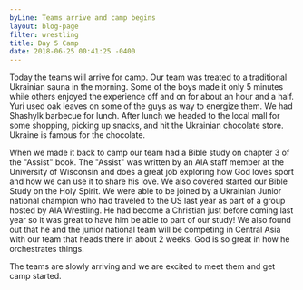 ```yaml
---
byLine: Teams arrive and camp begins
layout: blog-page
filter: wrestling
title: Day 5 Camp
date: 2018-06-25 00:41:25 -0400
---
```

Today the teams will arrive for camp. Our team was treated to a traditional Ukrainian sauna in the morning. Some of the boys made it only 5 minutes while others enjoyed the experience off and on for about an hour and a half. Yuri used oak leaves on some of the guys as way to energize them. We had Shashylk barbecue for lunch. After lunch we headed to the local mall for some shopping, picking up snacks, and hit the Ukrainian chocolate store. Ukraine is famous for the chocolate. 

When we made it back to camp our team had a Bible study on chapter 3 of the "Assist" book. The "Assist" was written by an AIA staff member at the University of Wisconsin and does a great job exploring how God loves sport and how we can use it to share his love. We also covered started our Bible Study on the Holy Spirit. We were able to be joined by a Ukrainian Junior national champion who had traveled to the US last year as part of a group hosted by AIA Wrestling. He had become a Christian just before coming last year so it was great to have him be able to part of our study! We also found out that he and the junior national team will be competing in Central Asia with our team that heads there in about 2 weeks. God is so great in how he orchestrates things.

The teams are slowly arriving and we are excited to meet them and get camp started.